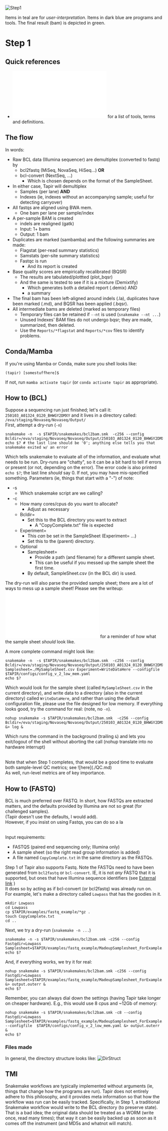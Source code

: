 ![Step1](../images/Stage1.jpg)

Items in teal are for *user-interpretation*. Items in dark blue are programs and tools. The final result (bam) is depicted in green.

# Step 1
## Quick references
-  ![Click here](Glossary.md) for a list of tools, terms and definitions.

## The flow
In words:
-  Raw BCL data (Illumina sequencer) are demultiplex (converted to fastq) by
   -  bcl2fastq (MiSeq, NovaSeq, HiSeq...) **OR**
   -  bcl-convert (NextSeq, ...)
      -  Which is chosen depends on the format of the SampleSheet.
-  In either case, Tapir will demultiplex
   -  Samples (per lane) **AND**
   -  Indexes (ie, indexes without an accompanying sample; useful for detecting carryover)
-  All fastqs are aligned using BWA mem.
   - One bam per lane per sample/index
-  A per-sample BAM is created
   -  indels are realigned (gatk)
   -  Input:  1+ bams
   -  Output: 1 bam
-  Duplicates are marked (sambamba) and the following summaries are made:
   -  Flagstat (per-read summary statistics)
   -  Samstats (per-site summary statistics)
   -  Fastqc is run
      -  And its report is created
-  Base quality scores are empirically recalibrated (BQSR)
   -  The results are tabulated/plottted (plot_bqsr)
   -  And the same is tested to see if it is a mixture (Demixtify)
      -  Which generates both a detailed report (.demix) AND
      -  a summary
-  The final bam has been left-aligned around indels (.la), duplicates have been marked (.md), and BQSR has been applied (.bqsr).
-  All intermediate bams are deleted (marked as temporary files)
   -  Temporary files can be retained if `--nt` is used (`snakemake --nt ...`)
   -  Unused Indexes' BAM files do not undergo bqsr; they are made, summarized, then deleted.
   -  Use the `Reports/*flagstat` and `Reports/*cov` files to identify problems.
   

## Conda/Mamba
If you're using Mamba or Conda, make sure you shell looks like:
```
(tapir) [somestuffhere]$ 
```
If not, run `mamba activate tapir` (or `conda activate tapir` as appropriate).

## How to (BCL)

Suppose a sequencing run just finished; let's call it: `250103_A01324_0120_BHWGY2DMXY` and it lives in a directory called: <br>
`/eva/staging/Novaseq/Novaseq/Output/`
<br>
First, attempt a dry-run (`-n`)
```
snakemake -n  -s $TAPIR/snakemakes/bcl2bam.smk  -c256 --config Bcldir=/eva/staging/Novaseq/Novaseq/Output/250103_A01324_0120_BHWGY2DMXY
echo $? # the last line should be '0'; anything else tells you that snakemake exited w/ an error
```

Which tells snakemake to evaluate all of the information, and evaluate what needs to be run. Dry-runs are "chatty", so it can be a bit hard to tell if errors or present (or not, depending on the error). The error code is also printed `echo $?`; the last line *should* say 0. If not, you may have mis-specified something.
Parameters (ie, things that start with a "-") of note:
-  \-s
   -  Which snakemake script are we calling?
-  \-c
   -  How many cores/cpus do you want to allocate?
      - Adjust as necessary
   -  Bcldir=
      - Set this to the BCL directory you want to extract
         -  A "CopyComplete.txt" file is expected
   -  Experiment=
         -  This *can* be set in the SampleSheet (Experiment= ...)
         -  Set this to the (parent) directory.
   - Optional 
      - Samplesheet=
         -  Provide a path (and filename) for a different sample sheet.
	    -  This can be useful if you messed up the sample sheet the first time.
	 -  By default, SampleSheet.csv (in the BCL dir) is used.


The dry-run will also parse the provided sample sheet; there are a lot of ways to mess up a sample sheet! Please see the writeup:
<br>
![here](../examples/sample_sheets/README.md) for a reminder of how what the sample sheet *should* look like.
<br>

A more complete command might look like:

```
snakemake -n  -s $TAPIR/snakemakes/bcl2bam.smk  -c256 --config Bcldir=/eva/staging/Novaseq/Novaseq/Output/250103_A01324_0120_BHWGY2DMXY Samplesheet=./MySampleSheet.csv Experiment=WriteDataHere --configfile $TAPIR/configs/config_v_2_low_mem.yaml
echo $?
```

Which would look for the sample sheet (called `MySampleSheet.csv` in the current directory), and write data to a directory (also in the current directory) called `WriteDataHere`, and rather than using the default configuration file, please use the file designed for low memory.
If everything looks good, try the command for real: (note, no `-n`).

```
nohup snakemake -s $TAPIR/snakemakes/bcl2bam.smk  -c256 --config Bcldir=/eva/staging/Novaseq/Novaseq/Output/250103_A01324_0120_BHWGY2DMXY &> log &
```

Which runs the command in the background (trailing `&`) and lets you exit/logout of the shell without aborting the call (nohup translate into no hardware interrupt)

<br>
Note that when Step 1 completes, that would be a good time to evaluate both sample-level QC metrics; see ![here](./QC.md) <br>
As well, run-level metrics are of key importance.

## How to (FASTQ)

BCL is much preferred over FASTQ. In short, how FASTQs are extracted matters, and the defaults provided by Illumina are not so great (for challenged samples). <br>
(Tapir doesn't use the defaults, I would add). <br>
However, if you insist on using Fastqs, you can do so a la<br><br>

Input requirements: <br>
-	FASTQS (paired end sequencing only; Illumina only)
-	A sample sheet (so the right read group information is added)
-	A file named `CopyComplete.txt` in the same directory as the FASTQs.

Step 1 of Tapir also supports Fastq. Note the FASTQs need to have been generated from `bcl2fastq` or `bcl-convert`. IE, it is not *any* FASTQ that it is supported, but ones that have Illumina sequence identifiers (see [External link](https://en.wikipedia.org/wiki/FASTQ_format) )
<br>
It does so by acting as if bcl-convert (or bcl2fastq) was already run on.
<br>
For example, let's make a directory called `Lowpass` that has the goodies in it.
```
mkdir Lowpass
cd Lowpass
cp $TAPIR/examples/fastq_example/*gz .
touch CopyComplete.txt
cd ..
```
Next, we try a dry-run (`snakemake -n ...`)
```
snakemake -n -s $TAPIR/snakemakes/bcl2bam.smk -c256 --config Fastqdir=Lowpass Samplesheet=$TAPIR/examples/fastq_example/MadeupSamplesheet_ForExample.csv
echo $?
```

And, if everything works, we try it for real:

```
nohup snakemake -s $TAPIR/snakemakes/bcl2bam.smk -c256 --config Fastqdir=Lowpass Samplesheet=$TAPIR/examples/fastq_example/MadeupSamplesheet_ForExample.csv &> output.outerr &
echo $?
```

Remember, you can always dial down the settings (having Tapir take longer on cheaper hardware). E.g., this would use 8 cpus and ~12Gb of memory:

```
nohup snakemake -s $TAPIR/snakemakes/bcl2bam.smk -c8 --config Fastqdir=Lowpass Samplesheet=$TAPIR/examples/fastq_example/MadeupSamplesheet_ForExample.csv --configfile  $TAPIR/configs/config_v_2_low_mem.yaml &> output.outerr &
echo $?
```

### Files made
In general, the directory structure looks like:
![DirStruct](../images/DirStructure.png)

## TMI
Snakemake workflows are typically implemented without arguments (ie, things that change how the programs are run). Tapir does not entirely adhere to this philosophy, and it provides meta information so that how the workflow was run can be easily tracked. 
Specifically, in Step 1, a traditional Snakemake workflow would write to the BCL directory (to preserve state). That is a bad idea; the original data should be treated as a WORM (write once, read many times); that way it can be easily backed up as soon as it comes off the instrument (and MD5s and whatnot will match).


